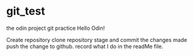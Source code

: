 # git_test
the odin project git practice 
Hello Odin!

Create repository 
clone repository 
stage and commit the changes made
push the change to github.
record what I do in the readMe file. 